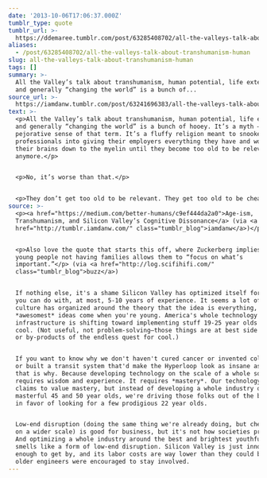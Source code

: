```yaml
---
date: '2013-10-06T17:06:37.000Z'
tumblr_type: quote
tumblr_url: >-
  https://ddemaree.tumblr.com/post/63285408702/all-the-valleys-talk-about-transhumanism-human
aliases:
  - /post/63285408702/all-the-valleys-talk-about-transhumanism-human
slug: all-the-valleys-talk-about-transhumanism-human
tags: []
summary: >-
  All the Valley’s talk about transhumanism, human potential, life extension,
  and generally “changing the world” is a bunch of...
source_url: >-
  https://iamdanw.tumblr.com/post/63241696383/all-the-valleys-talk-about-transhumanism-human
text: >-
  <p>All the Valley’s talk about transhumanism, human potential, life extension,
  and generally “changing the world” is a bunch of hooey. It’s a myth — in the
  pejorative sense of that term. It’s a fluffy religion meant to snooker young
  professionals into giving their employers everything they have and working
  their brains down to the myelin until they become too old to be relevant
  anymore.</p>


  <p>No, it’s worse than that.</p>


  <p>They don’t get too old to be relevant. They get too old to be cheap.</p>
source: >-
  <p><a href="https://medium.com/better-humans/c9ef444da2a0">Age-ism,
  Transhumanism, and Silicon Valley’s Cognitive Dissonance</a> (via <a
  href="http://tumblr.iamdanw.com/" class="tumblr_blog">iamdanw</a>)</p>


  <p>Also love the quote that starts this off, where Zuckerberg implies that
  young people not having families allows them to “focus on what’s
  important.”</p> (via <a href="http://log.scifihifi.com/"
  class="tumblr_blog">buzz</a>)


  If nothing else, it's a shame Silicon Valley has optimized itself for things
  you can do with, at most, 5-10 years of experience. It seems a lot of startup
  culture has organized around the theory that the idea is everything, and the
  *awesomest* ideas come when you're young. America's whole technology
  infrastructure is shifting toward implementing stuff 19-25 year olds think is
  cool. (Not useful, not problem-solving—those things are at best side effects
  or by-products of the endless quest for cool.) 


  If you want to know why we don't haven't cured cancer or invented cold fusion
  or built a transit system that'd make the Hyperloop look as insane as it is,
  that is why. Because developing technology on the scale of a whole society
  requires wisdom and experience. It requires *mastery*. Our technology culture
  claims to value mastery, but instead of developing a whole industry of
  masterful 45 and 50 year olds, we're driving those folks out of the business
  in favor of looking for a few prodigious 22 year olds.


  Low-end disruption (doing the same thing we're already doing, but cheaper and
  on a wider scale) is good for business, but it's not how societies progress.
  And optimizing a whole industry around the best and brightest youthful talent
  smells like a form of low-end disruption. Silicon Valley is just innovative
  enough to get by, and its labor costs are way lower than they could be if the
  older engineers were encouraged to stay involved.
---
```


